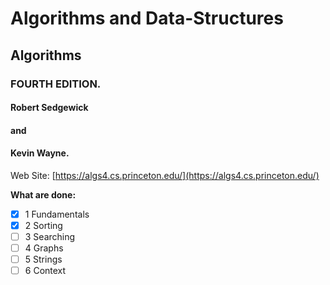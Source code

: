 # Algorithms and Data-Structures
## Algorithms 
### FOURTH EDITION. 

#### Robert Sedgewick 
####     and 
#### Kevin Wayne.

Web Site: [https://algs4.cs.princeton.edu/](https://algs4.cs.princeton.edu/)

**What are done:**
- [x] 1 Fundamentals
- [x] 2 Sorting
- [ ] 3 Searching
- [ ] 4 Graphs
- [ ] 5 Strings
- [ ] 6 Context
